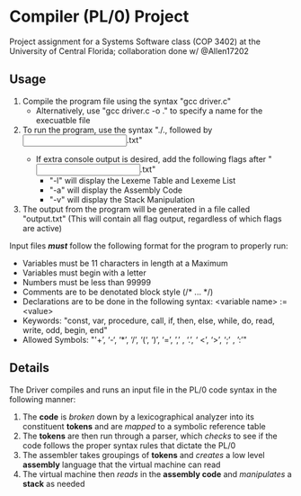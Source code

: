 # Compiler (PL/0) Project
Project assignment for a Systems Software class (COP 3402) at the University of Central Florida; collaboration done w/ @Allen17202

## Usage
1. Compile the program file using the syntax "gcc driver.c"
    - Alternatively, use "gcc driver.c -o <Custom Name>.<Extension Type>" to specify a name for the execuatble file
2. To run the program, use the syntax "./<Executable Name>.<Extension Type>, followed by <Input File Name>.txt"
    - If extra console output is desired, add the following flags after "<Input File Name>.txt"
        - "-l" will display the Lexeme Table and Lexeme List
        - "-a" will display the Assembly Code
        - "-v" will display the Stack Manipulation
3. The output from the program will be generated in a file called "output.txt" (This will contain all flag output, regardless of which flags are active)

Input files ***must*** follow the following format for the program to properly run:
  * Variables must be 11 characters in length at a Maximum
  * Variables must begin with a letter
  * Numbers must be less than 99999
  * Comments are to be denotated block style (/\* ... \*/)
  * Declarations are to be done in the following syntax: \<variable name\> := \<value\>
  * Keywords: "const, var, procedure, call, if, then, else, while, do, read, write, odd, begin, end"
  * Allowed Symbols: "'+’, ‘-‘, ‘*’, ‘/’, ‘(‘, ‘)’, ‘=’, ’,’ , ‘.’, ‘ <’, ‘>’, ‘;’ , ’:’"
  
## Details
The Driver compiles and runs an input file in the PL/0 code syntax in the following manner:

1. The **code** is *broken* down by a lexicographical analyzer into its constituent **tokens** and are *mapped* to a symbolic reference table
2. The **tokens** are then run through a parser, which *checks* to see if the code follows the proper syntax rules that dictate the PL/0
3. The assembler takes groupings of **tokens** and *creates* a low level **assembly** language that the virtual machine can read
4. The virtual machine then *reads* in the **assembly code** and *manipulates* a **stack** as needed
